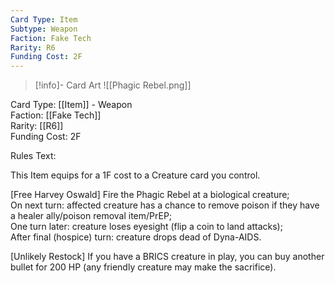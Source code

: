 ```yaml
---
Card Type: Item
Subtype: Weapon
Faction: Fake Tech
Rarity: R6
Funding Cost: 2F
---
```

> [!info]- Card Art
> ![[Phagic Rebel.png]]

Card Type: [[Item]] - Weapon  
Faction: [[Fake Tech]]  
Rarity: [[R6]]  
Funding Cost: 2F  

Rules Text:  

This Item equips for a 1F cost to a Creature card you control.  

[Free Harvey Oswald] Fire the Phagic Rebel at a biological creature;  
On next turn: affected creature has a chance to remove poison if they have a healer ally/poison removal item/PrEP;  
One turn later: creature loses eyesight (flip a coin to land attacks);  
After final (hospice) turn: creature drops dead of Dyna-AIDS.  

[Unlikely Restock] If you have a BRICS creature in play, you can buy another bullet for 200 HP (any friendly creature may make the sacrifice).  
